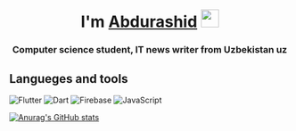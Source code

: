

<!--
**Abdurashid006/Abdurashid006** is a ✨ _special_ ✨ repository because its `README.md` (this file) appears on your GitHub profile.

-->
<h1 align="center"> I'm <a href="https://daniilshat.ru/" target="_blank">Abdurashid</a> 
<img src="https://github.com/blackcater/blackcater/raw/main/images/Hi.gif" height="32"/></h1>
<h3 align="center">Computer science student, IT news writer from Uzbekistan uz </h3>

## Langueges and tools 
<img src="https://camo.githubusercontent.com/097cce3006adefa4dc166339d1d8971a0a9981f3d9971284d5327f6be9e159fb/68747470733a2f2f696d672e736869656c64732e696f2f62616467652f2d466c75747465722d3039303930393f7374796c653d666f722d7468652d6261646765266c6f676f3d666c7574746572266c6f676f436f6c6f723d343743354642" alt="Flutter" data-canonical-src="https://img.shields.io/badge/-Flutter-090909?style=for-the-badge&amp;logo=flutter&amp;logoColor=47C5FB" style="max-width: 100%;">
<img src="https://camo.githubusercontent.com/ada65a2b5f69ce66a2b153e12317fd8faa6ee98bafdab15d60fdd1e9156c1884/68747470733a2f2f696d672e736869656c64732e696f2f62616467652f2d446172742d3039303930393f7374796c653d666f722d7468652d6261646765266c6f676f3d64617274266c6f676f436f6c6f723d303937434442" alt="Dart" data-canonical-src="https://img.shields.io/badge/-Dart-090909?style=for-the-badge&amp;logo=dart&amp;logoColor=097CDB" style="max-width: 100%;">
<img src="https://camo.githubusercontent.com/6641069e0ffd5f96888b1d1d3ae123bc1bb793168d85e25cde56a6a9ae5f8edf/68747470733a2f2f696d672e736869656c64732e696f2f62616467652f2d46697265626173652d3039303930393f7374796c653d666f722d7468652d6261646765266c6f676f3d6669726562617365266c6f676f436f6c6f723d463843353243" alt="Firebase" data-canonical-src="https://img.shields.io/badge/-Firebase-090909?style=for-the-badge&amp;logo=firebase&amp;logoColor=F8C52C" style="max-width: 100%;">
<img src="https://camo.githubusercontent.com/01a47d16f46c9a251acf847c5c746bb9af8e11111e96e18c3e47ca8d6b506770/68747470733a2f2f696d672e736869656c64732e696f2f62616467652f2d4a6176615363726970742d3039303930393f7374796c653d666f722d7468652d6261646765266c6f676f3d4a617661536372697074266c6f676f436f6c6f723d453944353444" alt="JavaScript" data-canonical-src="https://img.shields.io/badge/-JavaScript-090909?style=for-the-badge&amp;logo=JavaScript&amp;logoColor=E9D54D" style="max-width: 100%;">

[![Anurag's GitHub stats](https://github-readme-stats.vercel.app/api?username=Abdurashid006)](https://github.com/anuraghazra/github-readme-stats)
